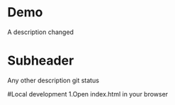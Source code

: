 # Demo  


A description changed

# Subheader

Any other description
git status


#Local development
1.Open index.html in your browser
